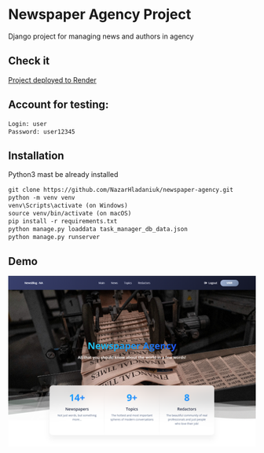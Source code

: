 # Newspaper Agency Project

Django project for managing news and authors in agency

## Check it

[Project deployed to Render](PASTE_LINK_HERE)

## Account for testing:
```shell
Login: user
Password: user12345
```

## Installation

Python3 mast be already installed 

```shell
git clone https://github.com/NazarHladaniuk/newspaper-agency.git
python -m venv venv
venv\Scripts\activate (on Windows)
source venv/bin/activate (on macOS)
pip install -r requirements.txt
python manage.py loaddata task_manager_db_data.json
python manage.py runserver

```
## Demo

![Website demo](demo.png)
